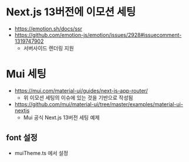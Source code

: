 # Next.js 13버전에 이모션 세팅

- https://emotion.sh/docs/ssr
- https://github.com/emotion-js/emotion/issues/2928#issuecomment-1319747902
  - 서버사이드 렌더링 지원

# Mui 세팅

- https://mui.com/material-ui/guides/next-js-app-router/
  - 위 이모션 세팅의 이슈에 있는 것을 기반으로 작성됨
- https://github.com/mui/material-ui/tree/master/examples/material-ui-nextjs
  - Mui 공식 Next.js 13버전 세팅 예제

## font 설정

- muiTheme.ts 에서 설정
